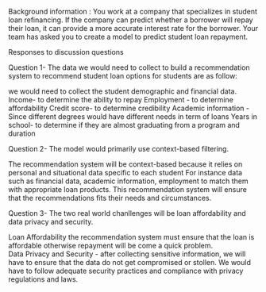 Background information :
You work at a company that specializes in student loan refinancing. 
If the company can predict whether a borrower will repay their loan, it can provide a more accurate interest rate for the borrower. 
Your team has asked you to create a model to predict student loan repayment.

Responses to discussion questions

Question 1- The data we would need to collect to build a recommendation system to recommend student loan options for students are as follow:

we would need to collect the student demographic and financial data.
Income- to determine the ability to repay
Employment - to determine affordability
Credit score- to determine credibility
Academic information - Since different degrees would have different needs in term of loans
Years in school- to determine if they are almost graduating from a program and duration

Question 2- The model would primarily use context-based filtering.

The recommendation system will be context-based because it relies on personal and situational data specific to each student 
For instance data such as financial data, academic information, employment to match them with appropriate loan products.
This recommendation system will ensure that the recommendations fits their needs and circumstances.

Question 3- The two real world chanllenges will be loan affordability and data privacy and security.

Loan Affordability  the recommendation system must ensure that the loan is affordable otherwise repayment will be come a quick problem.   
Data Privacy and Security - after collecting sensitive information, we will have to ensure that the data do not get compromised or stollen.
We would have to follow adequate security practices and compliance with privacy regulations and laws.



